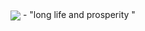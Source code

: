 <img align="center" src="https://images.unsplash.com/photo-1597175762374-e91e03fc91fe?ixlib=rb-1.2.1&auto=format&fit=crop&w=1412&q=80">
- "long life and prosperity "
<!--
**yamilesquivel/yamilesquivel** is a ✨ _special_ ✨ repository because its `README.md` (this file) appears on your GitHub profile.

Here are some ideas to get you started:

- 🔭 I’m currently working on ...
- 🌱 I’m currently learning ...
- 👯 I’m looking to collaborate on ...
- 🤔 I’m looking for help with ...
- 💬 Ask me about ...
- 📫 How to reach me: ...
- 😄 Pronouns: ...
- ⚡ Fun fact: ...
-->






- - - - -



  
- - - - -
